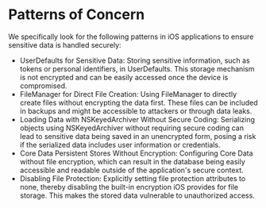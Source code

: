 # Patterns of Concern
We specifically look for the following patterns in iOS applications to ensure sensitive data is handled securely:

- UserDefaults for Sensitive Data: Storing sensitive information, such as tokens or personal identifiers, in UserDefaults. This storage mechanism is not encrypted and can be easily accessed once the device is compromised.
- FileManager for Direct File Creation: Using FileManager to directly create files without encrypting the data first. These files can be included in backups and might be accessible to attackers or through data leaks.
- Loading Data with NSKeyedArchiver Without Secure Coding: Serializing objects using NSKeyedArchiver without requiring secure coding can lead to sensitive data being saved in an unencrypted form, posing a risk if the serialized data includes user information or credentials.
- Core Data Persistent Stores Without Encryption: Configuring Core Data without file encryption, which can result in the database being easily accessible and readable outside of the application's secure context.
- Disabling File Protection: Explicitly setting file protection attributes to none, thereby disabling the built-in encryption iOS provides for file storage. This makes the stored data vulnerable to unauthorized access.
